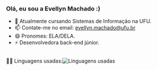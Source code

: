 ### Olá, eu sou a Evellyn Machado :)

- 🌱 Atualmente cursando Sistemas de Informação na UFU.
- 📫 Contate-me no email: evellyn.machado@ufu.br
- 😄 Pronomes: ELA/DELA.
- ⚡ Desenvolvedora back-end júnior.

<div style="display: flex; align-items: center;">
  <p>👩‍💻 Linguagens usadas:</p>
  <img src="https://github-readme-stats.vercel.app/api/top-langs/?username=EveMachado&layout=pie&theme=radical" alt="Linguagens usadas"  />
</div>
